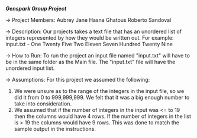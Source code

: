 ***Genspark Group Project***

-> Project Members:
Aubrey Jane
Hasna Ghatous
Roberto Sandoval

-> Description:
Our projects takes a text file that has an unordered list of integers represented by
how they would be written out.
For example:
input.txt -
One
Twenty
Five
Two
Eleven
Seven Hundred Twenty Nine

-> How to Run:
To run the project an input file named "input.txt" will have to be in the same folder as the Main file.
The "input.txt" file will have the unordered input list.

-> Assumptions:
For this project we assumed the following:
1. We were unsure as to the range of the integers in the input file, so we did it from 0 to 999,999,999.
    We felt that it was a big enough number to take into consideration.
2. We assumed that if the number of integers in the input was <= to 19 then the columns would have 4 rows.
    If the number of integers in the list is > 19 the columns would have 9 rows. This was done to match
    the sample output in the instructions.
